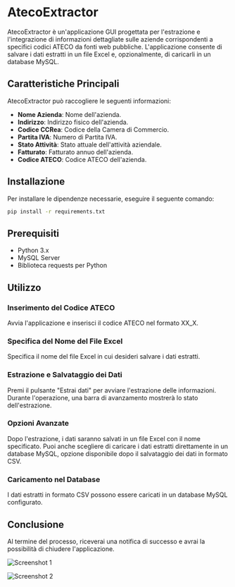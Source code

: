 
# AtecoExtractor

AtecoExtractor è un'applicazione GUI progettata per l'estrazione e l'integrazione di informazioni dettagliate sulle aziende corrispondenti a specifici codici ATECO da fonti web pubbliche. L'applicazione consente di salvare i dati estratti in un file Excel e, opzionalmente, di caricarli in un database MySQL.

## Caratteristiche Principali

AtecoExtractor può raccogliere le seguenti informazioni:

- **Nome Azienda**: Nome dell'azienda.
- **Indirizzo**: Indirizzo fisico dell'azienda.
- **Codice CCRea**: Codice della Camera di Commercio.
- **Partita IVA**: Numero di Partita IVA.
- **Stato Attività**: Stato attuale dell'attività aziendale.
- **Fatturato**: Fatturato annuo dell'azienda.
- **Codice ATECO**: Codice ATECO dell'azienda.

## Installazione

Per installare le dipendenze necessarie, eseguire il seguente comando:

```bash
pip install -r requirements.txt
```

## Prerequisiti

- Python 3.x
- MySQL Server
- Biblioteca requests per Python

## Utilizzo

### Inserimento del Codice ATECO

Avvia l'applicazione e inserisci il codice ATECO nel formato XX_X.

### Specifica del Nome del File Excel

Specifica il nome del file Excel in cui desideri salvare i dati estratti.

### Estrazione e Salvataggio dei Dati

Premi il pulsante "Estrai dati" per avviare l'estrazione delle informazioni. Durante l'operazione, una barra di avanzamento mostrerà lo stato dell'estrazione.

### Opzioni Avanzate

Dopo l'estrazione, i dati saranno salvati in un file Excel con il nome specificato. Puoi anche scegliere di caricare i dati estratti direttamente in un database MySQL, opzione disponibile dopo il salvataggio dei dati in formato CSV.

### Caricamento nel Database

I dati estratti in formato CSV possono essere caricati in un database MySQL configurato.

## Conclusione

Al termine del processo, riceverai una notifica di successo e avrai la possibilità di chiudere l'applicazione.

![Screenshot 1](https://github.com/Lorenzozero/AtecoExtractor/assets/77022961/dfd8f28a-650c-467f-9e46-1c999c202775)

![Screenshot 2](https://github.com/Lorenzozero/AtecoExtractor/assets/77022961/0a178087-802f-435a-864f-0a142d9f9ac6)

